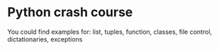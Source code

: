 # Python crash course

You could find examples for:
 list,
 tuples,
 function,
 classes,
 file control,
 dictationaries,
 exceptions
